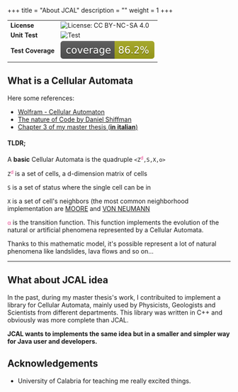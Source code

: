 +++
title = "About JCAL"
description = ""
weight = 1
+++

| | |
|---|---|
| **License** | ![License: CC BY-NC-SA 4.0](https://img.shields.io/badge/License-CC_BY--NC--SA_4.0-lightgrey.svg) |
| **Unit Test** | ![Test](https://github.com/carmelolg/JCAL/workflows/tests/badge.svg) |
| **Test Coverage** | ![Coverage](https://raw.githubusercontent.com/carmelolg/JCAL/master/.github/badges/jacoco.svg) |

## What is a Cellular Automata

Here some references:
* [Wolfram - Cellular Automaton](https://mathworld.wolfram.com/CellularAutomaton.html)
* [The nature of Code by Daniel Shiffman](https://natureofcode.com/book/chapter-7-cellular-automata/)
* [Chapter 3 of my master thesis (**in italian**)](https://github.com/carmelolg/master-thesis/blob/master/Tesi/pdf/main.pdf)

#### TLDR;
A **basic** Cellular Automata is the quadruple `<Z`<span style="color: #e83e8c; font-size:87.5%;"><sup>d</sup></span>`,S,X,o>`

`Z`<span style="color: #e83e8c; font-size:87.5%;"><sup>d</sup></span> is a set of cells, a d-dimension matrix of cells

`S` is a set of status where the single cell can be in

`X` is a set of cell's neighbors (the most common neighborhood implementation are [MOORE](https://en.wikipedia.org/wiki/Moore_neighborhood) and [VON NEUMANN](https://en.wikipedia.org/wiki/Von_Neumann_neighborhood)

 <span style="color: #e83e8c; font-size:87.5%;">&alpha;</span> is the transition function. This function implements the evolution of the natural or artificial phenomena represented by a Cellular Automata.
 
Thanks to this mathematic model, it's possible represent a lot of natural phenomena like landslides, lava flows and so on...

--- 
## What about JCAL idea

In the past, during my master thesis's work, I contribuited to implement a library for Cellular Automata, mainly used by Physicists, Geologists and Scientists from different departments. This library was written in C++ and obviously was more complete than JCAL. 

**JCAL wants to implements the same idea but in a smaller and simpler way for Java user and developers.**

## Acknowledgements
- University of Calabria for teaching me really excited things.